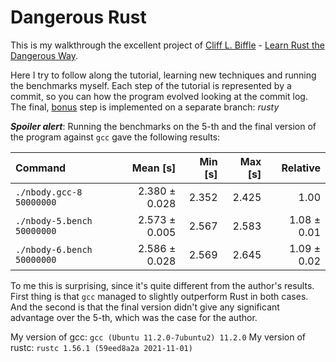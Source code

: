 # Dangerous Rust

This is my walkthrough the excellent project of [Cliff L. Biffle](https://cliffle.com/about/) - [Learn Rust the Dangerous Way](https://cliffle.com/p/dangerust/). 

Here I try to follow along the tutorial, learning new techniques and running the benchmarks myself. Each step of the tutorial is represented by a commit, so you can how the program evolved looking at the commit log. The final, [bonus](https://cliffle.com/p/dangerust/6/) step is implemented on a separate branch: _rusty_

_**Spoiler alert**_: Running the benchmarks on the 5-th and the final version of the program against `gcc` gave the following results:

| Command | Mean [s] | Min [s] | Max [s] | Relative |
|:---|---:|---:|---:|---:|
| `./nbody.gcc-8 50000000` | 2.380 ± 0.028 | 2.352 | 2.425 | 1.00 |
| `./nbody-5.bench 50000000` | 2.573 ± 0.005 | 2.567 | 2.583 | 1.08 ± 0.01 |
| `./nbody-6.bench 50000000` | 2.586 ± 0.028 | 2.569 | 2.645 | 1.09 ± 0.02 |

To me this is surprising, since it's quite different from the author's results. First thing is that `gcc` managed to slightly outperform Rust in both cases. And the second is that the final version didn't give any significant advantage over the 5-th, which was the case for the author.

My version of gcc: `gcc (Ubuntu 11.2.0-7ubuntu2) 11.2.0`
My version of rustc: `rustc 1.56.1 (59eed8a2a 2021-11-01)`


